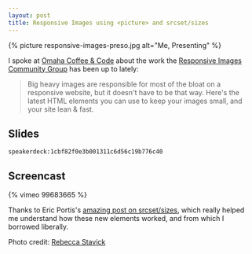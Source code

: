 ```yaml
---
layout: post
title: Responsive Images using <picture> and srcset/sizes
---
```


{% picture responsive-images-preso.jpg alt="Me, Presenting" %}

I spoke at [Omaha Coffee & Code](http://www.meetup.com/coffeeandcode/) about the work the [Responsive Images Community Group][respimg] has been up to lately:

> Big heavy images are responsible for most of the bloat on a responsive website, but it doesn't have to be that way. Here's the latest HTML elements you can use to keep your images small, and your site lean & fast.

## Slides

`speakerdeck:1cbf82f0e3b001311c6d56c19b776c40`

## Screencast

{% vimeo 99683665 %}

Thanks to Eric Portis's [amazing post on srcset/sizes][eric], which really helped me understand how these new elements worked, and from which I borrowed liberally.

Photo credit: [Rebecca Stavick](https://twitter.com/RebeccaStavick/status/483982587845541889)

[respimg]: http://responsiveimages.org/
[eric]: http://ericportis.com/posts/2014/srcset-sizes/
